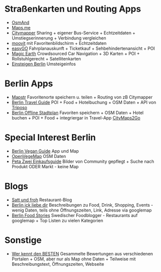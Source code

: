 # Straßenkarten und Routing Apps
* [OsmAnd](https://osmand.net/)
* [Maps.me](https://maps.me/)
* [Citymapper](https://citymapper.com/company) Sharing + eigener Bus-Service + Echtzeitdaten + Umstiegserinnerung + Verbindung vergleichen
* [moovit](https://moovitapp.com) mit Favoritenbildschirm + Echtzeitdaten
* [easyGO](https://www.myeasygo.de/home.html) Fahrplanauskunft + Ticketkauf + Sehbehindertenansicht + POI
* [Magic Earth](https://www.generalmagic.com/magic-earth/transit/) Crowdsourced Car Navigation + 3D Karten + POI + Rollstuhlgerecht + Satellitenkarten
* [Einsteigen Berlin](http://dieeinsteiger.blogspot.com/) Umsteigeinfos

# Berlin Apps
* [Mapstr](https://mapstr.com/) Favoritenorte speichern u. teilen + Routing von zB Citymapper
* [Berlin Travel Guide](https://play.google.com/store/apps/details?id=com.triposo.droidguide.berlin) POI + Food + Hotelbuchung + OSM Daten + API von [Triposo](https://www.triposo.com/)
* [Berlin Offline Stadtplan](https://play.google.com/store/apps/details?id=com.ulmon.android.playberlinofflinemap) Favoriten speichern + OSM Daten + Hotel buchen + POI + Food + integriergar in Travel-App [CityMaps2Go](https://www.ulmon.com/)

# Special Interest Berlin
* [Berlin Vegan Guide](https://www.berlin-vegan.de/bv-guide/) App und Map
* [OpenVegeMap](https://openvegemap.netlib.re/#zoom=13&lat=52.5156&lon=13.3968) OSM Daten
* [Peta Zwei Einkaufsguide](https://www.petazwei.de/einkaufsguide) Bilder von Community gepflegt +  Suche nach Produkt ODER Markt - keine Map

# Blogs
* [Satt und froh](https://sattundfroh.de) Restaurant-Blog
* [Berlin ick liebe dir](https://berlin-ick-liebe-dir.de/) Beschreibungen zu Food, Drink, Shopping, Events - wenig Daten, teils ohne Öffnungszeiten, Link, Adresse via googlemap
* [Berlin Food Stories](https://berlinfoodstories.com/map-2) Swedischer Foodblogger - Restaurants auf googlemap + Top Listen zu vielen Kategorien

# Sonstige
* [Wer kennt den BESTEN](https://www.werkenntdenbesten.de/) Gesammelte Bewertungen aus verschiedenen Portalen + OSM, aber nur als Map ohne Daten + Teilweise mit Beschreibungstext, Öffnungszeiten, Webseite
